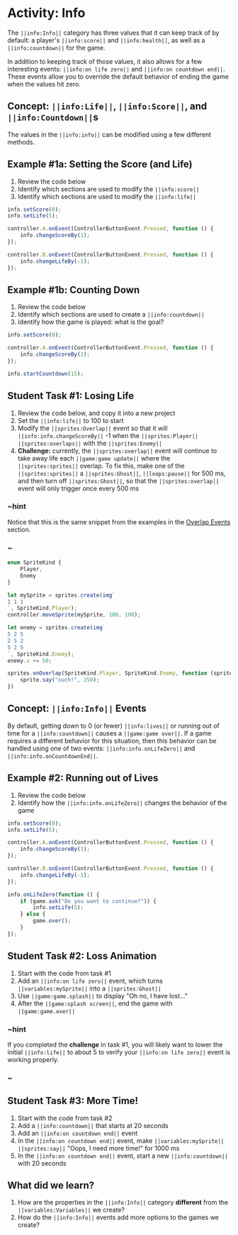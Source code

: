 # Activity: Info

The ``||info:Info||`` category has three values that it can keep track of by default: a player's ``||info:score||`` and ``||info:health||``, as well as a ``||info:countdown||`` for the game.

In addition to keeping track of those values, it also allows for a few interesting events: ``||info:on life zero||`` and ``||info:on countdown end||``. These events allow you to override the default behavior of ending the game when the values hit zero.

## Concept: ``||info:Life||``, ``||info:Score||``, and ``||info:Countdown||``s

The values in the ``||info:info||`` can be modified using a few different methods.

## Example #1a: Setting the Score (and Life)

1. Review the code below
2. Identify which sections are used to modify the ``||info:score||``
3. Identify which sections are used to modify the ``||info:life||``

```typescript
info.setScore(0);
info.setLife(5);

controller.A.onEvent(ControllerButtonEvent.Pressed, function () {
    info.changeScoreBy(1);
});

controller.B.onEvent(ControllerButtonEvent.Pressed, function () {
    info.changeLifeBy(-1);
});
```

## Example #1b: Counting Down

1. Review the code below
2. Identify which sections are used to create a ``||info:countdown||``
3. Identify how the game is played: what is the goal?

```typescript
info.setScore(0);

controller.A.onEvent(ControllerButtonEvent.Pressed, function () {
    info.changeScoreBy(1);
});

info.startCountdown(15);
```

## Student Task #1: Losing Life

1. Review the code below, and copy it into a new project
2. Set the ``||info:life||`` to 100 to start
3. Modify the ``||sprites:Overlap||`` event so that it will ``||info:info.changeScoreBy||`` -1 when the ``||sprites:Player||`` ``||sprites:overlaps||`` with the ``||sprites:Enemy||``
4. **Challenge:** currently, the ``||sprites:overlap||`` event will continue to take away life each ``||game:game update||`` where the ``||sprites:sprites||`` overlap. To fix this, make one of the ``||sprites:sprites||`` a ``||sprites:Ghost||``, ``||loops:pause||`` for 500 ms, and then turn off ``||sprites:Ghost||``, so that the ``||sprites:overlap||`` event will only trigger once every 500 ms

### ~hint

Notice that this is the same snippet from the examples in the [Overlap Events](/courses/csintro3/events/overlap) section.

### ~

```typescript
enum SpriteKind {
    Player,
    Enemy
}

let mySprite = sprites.create(img`
1 1 1
`, SpriteKind.Player);
controller.moveSprite(mySprite, 100, 100);

let enemy = sprites.create(img`
5 2 5
2 5 2
5 2 5
`, SpriteKind.Enemy);
enemy.x += 50;

sprites.onOverlap(SpriteKind.Player, SpriteKind.Enemy, function (sprite: Sprite, otherSprite: Sprite) {
    sprite.say("ouch!", 250);
})
```

## Concept: ``||info:Info||`` Events

By default, getting down to 0 (or fewer) ``||info:lives||`` or running out of time for a ``||info:countdown||`` causes a ``||game:game over||``. If a game requires a different behavior for this situation, then this behavior can be handled using one of two events: ``||info:info.onLifeZero||`` and ``||info:info.onCountdownEnd||``.

## Example #2: Running out of Lives

1. Review the code below
2. Identify how the ``||info:info.onLifeZero||`` changes the behavior of the game

```typescript
info.setScore(0);
info.setLife(5);

controller.A.onEvent(ControllerButtonEvent.Pressed, function () {
    info.changeScoreBy(1);
});

controller.B.onEvent(ControllerButtonEvent.Pressed, function () {
    info.changeLifeBy(-1);
});

info.onLifeZero(function () {
    if (game.ask("Do you want to continue?")) {
        info.setLife(5);
    } else {
        game.over();
    }
});
```

## Student Task #2: Loss Animation

1. Start with the code from task #1
2. Add an ``||info:on life zero||`` event, which turns ``||variables:mySprite||`` into a ``||sprites:Ghost||``
3. Use ``||game:game.splash||`` to display "Oh no, I have lost..."
4. After the ``||game:splash screen||``, end the game with ``||game:game.over||``

### ~hint

If you completed the **challenge** in task #1, you will likely want to lower the initial ``||info:life||`` to about 5 to verify your ``||info:on life zero||`` event is working properly.

### ~

## Student Task #3: More Time!

1. Start with the code from task #2
2. Add a ``||info:countdown||`` that starts at 20 seconds
3. Add an ``||info:on countdown end||`` event
4. In the ``||info:on countdown end||`` event, make ``||variables:mySprite||`` ``||sprites:say||`` "Oops, I need more time!" for 1000 ms
5. In the ``||info:on countdown end||`` event, start a new ``||info:countdown||`` with 20 seconds

## What did we learn?

1. How are the properties in the ``||info:Info||`` category **different** from the ``||variables:Variables||`` we create?
2. How do the ``||info:Info||`` events add more options to the games we create?
